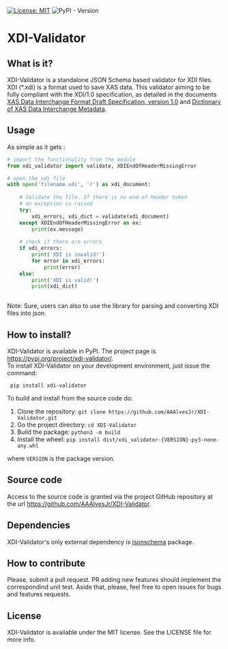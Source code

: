 [![License: MIT](https://img.shields.io/badge/License-MIT-yellow.svg)](https://opensource.org/licenses/MIT)
![PyPI - Version](https://img.shields.io/pypi/v/xdi-validator?pypiBaseUrl=https%3A%2F%2Fpypi.org&style=flat-square&link=https%3A%2F%2Fpypi.org%2Fproject%2Fxdi-validator%2F)

# XDI-Validator

## What is it?

XDI-Validator is a standalone JSON Schema based validator for XDI files.
XDI (*.xdi) is a format used to save XAS data. This validator aiming to be
fully compliant with the XDI/1.0 specification, as detailed in the documents 
[XAS Data Interchange Format Draft Specification, version 1.0](https://github.com/XraySpectroscopy/XAS-Data-Interchange/blob/master/specification/xdi_spec.pdf)
and [Dictionary of XAS Data Interchange Metadata](https://github.com/XraySpectroscopy/XAS-Data-Interchange/blob/master/specification/xdi_dictionary.pdf).

## Usage 

As simple as it gets : 

```python
# import the functionality from the module
from xdi_validator import validate, XDIEndOfHeaderMissingError

# open the xdi file
with open('filename.xdi', 'r') as xdi_document:
    
    # Validate the file. If there is no end-of-header token
    # an exception is raised
    try:
        xdi_errors, xdi_dict = validate(xdi_document)
    except XDIEndOfHeaderMissingError as ex:
        print(ex.message)
        
    # check if there are errors
    if xdi_errors:
        print('XDI is invalid!')
        for error in xdi_errors:
            print(error)
    else:
        print('XDI is valid!')
        print(xdi_dict)
    
```

Note: Sure, users can also to use the library for parsing and converting XDI files into json. 

## How to install?

XDI-Validator is available in PyPI. The project page is https://pypi.org/project/xdi-validator/.  
To install XDI-Validator on your development environment, just issue the command:

```terminal
 pip install xdi-validator
```
To build and install from the source code do:

1. Clone the repository: `git clone https://github.com/AAAlvesJr/XDI-Validator.git`
2. Go the project directory: `cd XDI-Validator`
3. Build the package: `python3 -m build`
4. Install the wheel: `pip install dist/xdi_validator-{VERSION}-py3-none-any.whl`

where `VERSION` is the package version. 

## Source code

Access to the source code is granted via the project GitHub repository at the
url  https://github.com/AAAlvesJr/XDI-Validator.

## Dependencies 

XDI-Validator's only external dependency is [jsonschema](https://pypi.org/project/jsonschema/) package. 

## How to contribute 

Please, submit a pull request. PR adding new features should implement the correspondind unit test. 
Aside that, please, feel free to open issues for bugs and features requests. 

## License 

XDI-Validator is available under the MIT license. See the LICENSE file for more info.